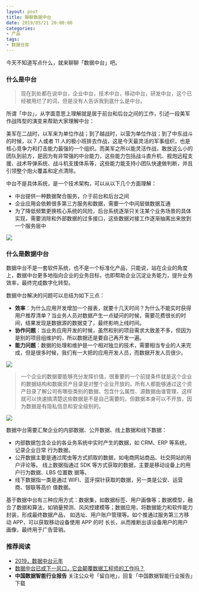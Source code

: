 ```yaml
---
layout: post
title: 聊聊数据中台
date: 2019/05/21 20:00:00
categories:
- 产品
tags:
- 数据仓库
---
```


今天不知道写点什么，就来聊聊「数据中台」吧。

### 什么是中台

> 现在到处都在说中台，企业中台，技术中台，移动中台，研发中台，这个已经被用烂了的词，但是没有人告诉我到底什么是中台。

所谓「中台」，从字面意思上理解就是居于前台和后台之间的工作，引述一段美军作战阵型的演变来帮助大家理解中台：

美军在二战时，以军来为单位作战；到了越战时，以营为单位作战；到了中东战斗的时候，以 7 人或者 11 人的极小班排去作战，这是今天最灵活的军事组织，也是核心竞争力和打击能力最强的一个组织。而美军之所以能灵活作战，敢放这么小的团队到前方，是因为有非常强的中台能力，这些能力包括战斗直升机、舰炮远程支援、战术导弹系统、战斗机支援体系等，这些能力能支持小团队快速做判断，并且引领整个炮火覆盖和定点清除。

中台不是具体系统，是一个技术架构，可以从以下几个方面理解：

- 中台提供一种数据聚合服务，介于前台和后台之间
- 企业应用会依赖很多第三方服务和数据，需要一个中间层做数据互通
- 为了降低频繁更换核心系统的风险，后台系统逐渐只关注某个业务场景的具体实现，需要消除和外部数据的过多接口，这些数据对接工作逐渐抽离出来放到一个服务层中

![](http://pics.naaln.com/blog/2019-05-21-15584386468312.jpg-basicBlog)

### 什么是数据中台

数据中台不是一套软件系统，也不是一个标准化产品，只能说，站在企业的角度上，数据中台更多地指向企业的业务目标，也即帮助企业沉淀业务能力，提升业务效率，最终完成数字化转型。

数据中台解决的问题可以总结为如下三点：

- **效率**：为什么应用开发增加一个报表，就要十几天时间？为什么不能实时获得用户推荐清单？当业务人员对数据产生一点疑问的时候，需要花费很长的时间，结果发现是数据源的数据变了，最终影响上线时间。
- **协作问题**：当业务应用开发的时候，虽然和别的项目需求大致差不多，但因为是别的项目组维护的，所以数据还是要自己再开发一遍。
- **能力问题**：数据的处理和维护是一个相对独立的技术，需要相当专业的人来完成，但是很多时候，我们有一大把的应用开发人员，而数据开发人员很少。

![](http://pics.naaln.com/blog/2019-05-21-114958.jpg-basicBlog)

> 一个企业的数据要能够充分发挥价值，很重要的一个前提条件就是这个企业的数据结构和数据资产目录是对整个企业开放的。所有人都能够通过这个资产目录了解公司有哪些类别的数据、包含什么属性、源数据由谁管理，这样就可以快速搞清楚这些数据是不是自己需要的。但数据本身可以不开放，因为数据是有隐私信息和安全级别的。

![](http://pics.naaln.com/blog/2019-05-21-120402.png-basicBlog)

数据中台需要汇聚企业的内部数据、公开数据、线上数据和线下数据：

- 内部数据包含企业的各业务系统中实时产⽣的数据，如 CRM、ERP 等系统，记录企业⽇常 ⾏为数据。
- 公开数据主要是通过爬⾍等⽅式抓取的数据，如电商⽹站商品、社交⽹站的⽤户评论等。
线上数据指通过 SDK 等⽅式获取的数据，主要是移动设备上的⽤户⾏为数据、LBS 位置数 据等。
- 线下数据指⼀类是通过 WIFI、蓝⽛探针获取的数据，另⼀类是公安、运营商、银联等⾼价 值数据。

基于数据中台有三种应⽤⽅式：数据集，如数据标签、⽤户画像等；数据模型，融合了数据和算法，如销量预测、⻛风控建模等；数据应⽤，将数据能⼒和软件能⼒封装，形成最终数据产品， 如选址、⽤户账户管理等。如个推通过服务第三⽅移动 APP，可以获取移动设备使⽤ APP 的时 ⻓长，从⽽推断出该设备⽤户的⽤户画像，最终⽤于⼴告营销。

### 推荐阅读

- [2019，数据中台元年](https://mp.weixin.qq.com/s?__biz=MzIzMzczNjgyNQ==&mid=2247485488&idx=1&sn=aad97e6bb4fe67e207ad4d6c261177b3)
- [数据中台已成下一风口，它会颠覆数据工程师的工作吗？](https://www.infoq.cn/article/4PXxXJ*ZOmPVlAtB2Ttb)
- **中国数据智能行业报告** 关注公众号「留白地」，回复「中国数据智能行业报告」下载
